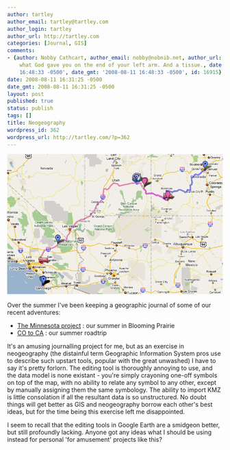 ```yaml
---
author: tartley
author_email: tartley@tartley.com
author_login: tartley
author_url: http://tartley.com
categories: [Journal, GIS]
comments:
- {author: Nobby Cathcart, author_email: nobby@nobnib.net, author_url: '', content: Try
    what God gave you on the end of your left arm. And a tissue., date: '2008-08-11
    16:48:33 -0500', date_gmt: '2008-08-11 16:48:33 -0500', id: 16915}
date: 2008-08-11 16:31:25 -0500
date_gmt: 2008-08-11 16:31:25 -0500
layout: post
published: true
status: publish
tags: []
title: Neogeography
wordpress_id: 362
wordpress_url: http://tartley.com/?p=362
---
```


![](/assets/2008/08/co-to-ca-road-trip-map.png "co-to-ca-road-trip-map")

Over the summer I've been keeping a geographic journal of some of our
recent adventures:

- [The Minnesota project](http://maps.google.com/maps/ms?ie=UTF8&hl=en&msa=0&msid=114555587615190768594.00044fcb05ec0c0be2012&ll=45.540084,-93.44283&spn=5.809675,14.282227&z=7)
  : our summer in Blooming Prairie
- [CO to CA](http://maps.google.com/maps/ms?ie=UTF8&hl=en&msa=0&msid=114555587615190768594.000453372a3a9329df229&ll=37.431251,-110.786133&spn=13.158173,28.564453&t=h&z=6)
  : our summer roadtrip

It's an amusing journalling project for me, but as an exercise in
neogeography (the distainful term Geographic Information System pros use
to describe such upstart tools, popular with the great unwashed) I have
to say it's pretty forlorn. The editing tool is thoroughly annoying to
use, and the data model is none existant - you're simply crayoning
one-off symbols on top of the map, with no ability to relate any symbol
to any other, except by manually assigning them the same symbology. The
ability to import KMZ is little consolation if all the resultant data is
so unstructured. No doubt things will get better as GIS and neogeography
borrow each other's best ideas, but for the time being this exercise
left me disappointed.

I seem to recall that the editing tools in Google Earth are a smidgeon
better, but still profoundly lacking. Anyone got any ideas what I should
be using instead for personal 'for amusement' projects like this?
